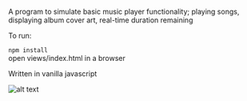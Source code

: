 A program to simulate basic music player functionality; playing songs, displaying album cover art, real-time duration remaining

To run:  

```npm install```  
open views/index.html in a browser  

Written in vanilla javascript  

![alt text](screenshot.png)
